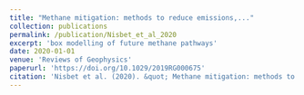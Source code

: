 ```yaml
---
title: "Methane mitigation: methods to reduce emissions,..."
collection: publications
permalink: /publication/Nisbet_et_al_2020
excerpt: 'box modelling of future methane pathways'
date: 2020-01-01
venue: 'Reviews of Geophysics'
paperurl: 'https://doi.org/10.1029/2019RG000675'
citation: 'Nisbet et al. (2020). &quot; Methane mitigation: methods to reduce emissions, on the path to the Paris Agreement &quot; <i>Reviews of Geophysics</i>'
---
```

